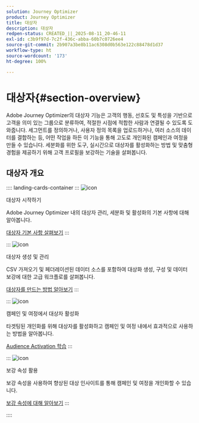 ```yaml
---
solution: Journey Optimizer
product: Journey Optimizer
title: 대상자
description: 대상자
redpen-status: CREATED_||_2025-08-11_20-46-11
exl-id: c3b9f97d-7c2f-436c-abba-60b7c0726ee4
source-git-commit: 2b907a3be8b11ac6308d0b563e122c88478d1d37
workflow-type: ht
source-wordcount: '173'
ht-degree: 100%

---
```


# 대상자{#section-overview}

Adobe Journey Optimizer의 대상자 기능은 고객의 행동, 선호도 및 특성을 기반으로 고객을 의미 있는 그룹으로 분류하여, 적절한 시점에 적합한 사람과 연결될 수 있도록 도와줍니다. 세그먼트를 정의하거나, 사용자 정의 목록을 업로드하거나, 여러 소스의 데이터를 결합하는 등, 어떤 작업을 하든 이 기능을 통해 고도로 개인화된 캠페인과 여정을 만들 수 있습니다. 세분화를 위한 도구, 실시간으로 대상자를 활성화하는 방법 및 맞춤형 경험을 제공하기 위해 고객 프로필을 보강하는 기술을 살펴봅니다.

## 대상자 개요

:::: landing-cards-container
:::
![icon](https://cdn.experienceleague.adobe.com/icons/circle-play.svg?lang=ko)

대상자 시작하기

Adobe Journey Optimizer 내의 대상자 관리, 세분화 및 활성화의 기본 사항에 대해 알아봅니다.

[대상자 기본 사항 살펴보기](../using/audience/about-audiences.md)
:::

:::
![icon](https://cdn.experienceleague.adobe.com/icons/list-check.svg?lang=ko)

대상자 생성 및 관리

CSV 가져오기 및 페더레이션된 데이터 소스를 포함하여 대상화 생성, 구성 및 데이터 보강에 대한 고급 워크플로를 살펴봅니다.

[대상자를 만드는 방법 알아보기](create-landing-page.md)
:::

:::
![icon](https://cdn.experienceleague.adobe.com/icons/bullseye.svg?lang=ko)

캠페인 및 여정에서 대상자 활성화

타겟팅된 개인화를 위해 대상자를 활성화하고 캠페인 및 여정 내에서 효과적으로 사용하는 방법을 알아봅니다.

[Audience Activation 학습](../using/audience/target-audiences.md)
:::

:::
![icon](https://cdn.experienceleague.adobe.com/icons/puzzle-piece.svg?lang=ko)

보강 속성 활용

보강 속성을 사용하여 향상된 대상 인사이트를 통해 캠페인 및 여정을 개인화할 수 있습니다.

[보강 속성에 대해 알아보기](../using/audience/enrichment-attributes.md)
:::

::::
